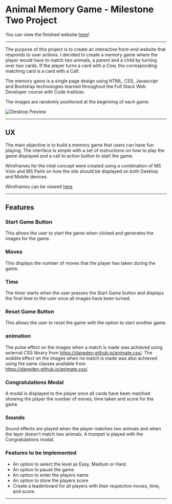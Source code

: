 # Animal Memory Game - Milestone Two Project

You can view the finished website [here](https://lawlessxd.github.io/animal-game/index.html)!

***

The purpose of this project is to create an interactive front-end website that responds to user actions. I decided to create a memory game where the player would have to match two animals, a parent and a child by turning over two cards. If the player turns a card with a Cow, the corresponding matching card is a card with a Calf.

The memory game is a single page design using HTML, CSS, Javascript and Bootstrap technologies learned throughout the Full Stack Web Developer course with Code Institute.

The images are randomly positioned at the beginning of each game.

![Desktop Preview](https://github.com/LawlessXD/animal-game/blob/master/assets/images/desktop.jpg "Desktop Preview")

***

## UX

The main objective is to build a memory game that users can have fun playing. The interface is simple with a set of instructions
on how to play the game displayed and a call to action button to start the game.

Wireframes for the iniial concept were created using a combination of MS Visio and MS Paint on how the site should be displayed on both Desktop and Mobile devices. 

Wireframes can be viewed [here](https://github.com/LawlessXD/animal-game/blob/master/wireframes/Wireframe.pdf "Wireframes")
___
## Features

### Start Game Button
This allows the user to start the game when clicked and generates the images for the game.

### Moves
This displays the number of moves that the player has taken during the game.

### Time
The timer starts when the user presses the Start Game button and displays the final time to the user once all images have been turned.

### Reset Game Button
This allows the user to reset the game with the option to start another game.

### animation
The pulse effect on the images when a match is made was achieved using external CSS library from https://daneden.github.io/animate.css/. The wobble effect on the images when no match is made was also achieved using the same classes available from https://daneden.github.io/animate.css/.

### Congratulations Modal
A modal is displayed to the player once all cards have been matched showing the player the number of moves, time taken and score for the game.

### Sounds
Sound effects are played when the player matches two animals and when the layer doesn't match two animals. A trumpet is played with the Congratulations modal.

### Features to be implemented 
- An option to select the level as Easy, Medium or Hard. 
- An option to pause the game
- An option to enter the players name
- An option to store the players score
- Create a leaderboard for all players with their respective moves, time, and score.
___